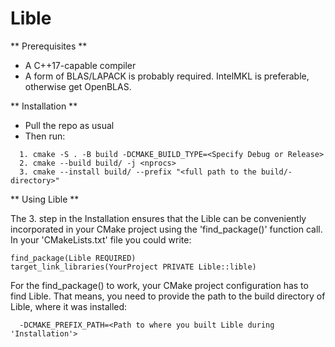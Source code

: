 # Lible

** Prerequisites **
  - A C++17-capable compiler
  - A form of BLAS/LAPACK is probably required. IntelMKL is preferable, otherwise get OpenBLAS.

** Installation **
  - Pull the repo as usual
  - Then run:
  ```
    1. cmake -S . -B build -DCMAKE_BUILD_TYPE=<Specify Debug or Release>
    2. cmake --build build/ -j <nprocs>
    3. cmake --install build/ --prefix "<full path to the build/-directory>"
  ```
** Using Lible **

The 3. step in the Installation ensures that the Lible can be conveniently incorporated in your CMake project using the 'find_package()' function call. In your 'CMakeLists.txt' file you could write:
  ```
  find_package(Lible REQUIRED)
  target_link_libraries(YourProject PRIVATE Lible::lible)
  ```
For the find_package() to work, your CMake project configuration has to find Lible. That means, you need to provide the path to the build directory of Lible, where it was installed:
```
  -DCMAKE_PREFIX_PATH=<Path to where you built Lible during 'Installation'>
```
